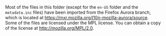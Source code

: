 Most of the files in this folder (except for the `en-US` folder and the
`metadata.inc` files) have been imported from the Firefox Aurora branch, which is located
at https://mxr.mozilla.org/l10n-mozilla-aurora/source. Some of the files are licensed under the MPL license. You can
obtain a copy of the license at http://mozilla.org/MPL/2.0.
